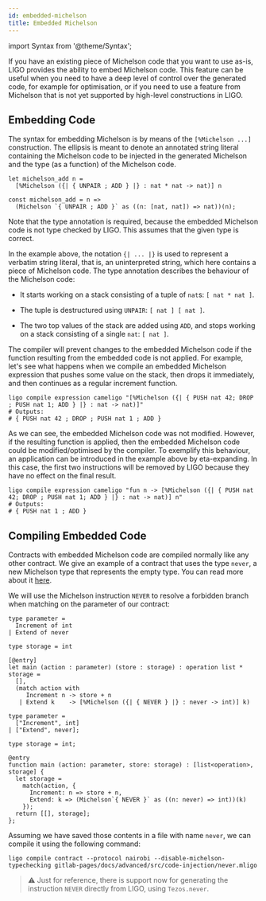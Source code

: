 ```yaml
---
id: embedded-michelson
title: Embedded Michelson
---
```


import Syntax from '@theme/Syntax';

If you have an existing piece of Michelson code that you want to use
as-is, LIGO provides the ability to embed Michelson code. This feature
can be useful when you need to have a deep level of control over the
generated code, for example for optimisation, or if you need to use a
feature from Michelson that is not yet supported by high-level
constructions in LIGO.

## Embedding Code

The syntax for embedding Michelson is by means of the `[%Michelson
...]` construction. The ellipsis is meant to denote an annotated
string literal containing the Michelson code to be injected in the
generated Michelson and the type (as a function) of the Michelson
code.

<Syntax syntax="cameligo">

```cameligo
let michelson_add n =
  [%Michelson ({| { UNPAIR ; ADD } |} : nat * nat -> nat)] n
```

</Syntax>

<Syntax syntax="jsligo">

```jsligo
const michelson_add = n =>
  (Michelson `{ UNPAIR ; ADD }` as ((n: [nat, nat]) => nat))(n);
```

</Syntax>

Note that the type annotation is required, because the embedded Michelson code
is not type checked by LIGO. This assumes that the given type is correct.

In the example above, the notation ```{| ... |}``` is used to
represent a verbatim string literal, that is, an uninterpreted string,
which here contains a piece of Michelson code. The type annotation
describes the behaviour of the Michelson code:

- It starts working on a stack consisting of a tuple of `nat`s: `[ nat * nat ]`.

- The tuple is destructured using `UNPAIR`: `[ nat ] [ nat ]`.

- The two top values of the stack are added using `ADD`,
  and stops working on a stack consisting of a single `nat`: `[ nat ]`.

The compiler will prevent changes to the embedded Michelson code if
the function resulting from the embedded code is not applied. For
example, let's see what happens when we compile an embedded Michelson
expression that pushes some value on the stack, then drops it
immediately, and then continues as a regular increment function.

<Syntax syntax="cameligo">

```shell
ligo compile expression cameligo "[%Michelson ({| { PUSH nat 42; DROP ; PUSH nat 1; ADD } |} : nat -> nat)]"
# Outputs:
# { PUSH nat 42 ; DROP ; PUSH nat 1 ; ADD }
```

</Syntax>

As we can see, the embedded Michelson code was not modified. However,
if the resulting function is applied, then the embedded Michelson code
could be modified/optimised by the compiler. To exemplify this
behaviour, an application can be introduced in the example above by
eta-expanding. In this case, the first two instructions will be
removed by LIGO because they have no effect on the final result.

<Syntax syntax="cameligo">

```shell
ligo compile expression cameligo "fun n -> [%Michelson ({| { PUSH nat 42; DROP ; PUSH nat 1; ADD } |} : nat -> nat)] n"
# Outputs:
# { PUSH nat 1 ; ADD }
```

</Syntax>


## Compiling Embedded Code

Contracts with embedded Michelson code are compiled normally like any
other contract. We give an example of a contract that uses the type
`never`, a new Michelson type that represents the empty type. You can
read more about it
[here](https://tezos.gitlab.io/active/michelson.html#operations-on-type-never).

We will use the Michelson instruction `NEVER` to resolve a forbidden
branch when matching on the parameter of our contract:

<Syntax syntax="cameligo">

```cameligo group=never
type parameter =
  Increment of int
| Extend of never

type storage = int

[@entry]
let main (action : parameter) (store : storage) : operation list * storage =
  [],
  (match action with
     Increment n -> store + n
   | Extend k    -> [%Michelson ({| { NEVER } |} : never -> int)] k)
```

</Syntax>

<Syntax syntax="jsligo">

```jsligo skip
type parameter =
  ["Increment", int]
| ["Extend", never];

type storage = int;

@entry
function main (action: parameter, store: storage) : [list<operation>, storage] {
  let storage =
    match(action, {
      Increment: n => store + n,
      Extend: k => (Michelson`{ NEVER }` as ((n: never) => int))(k)
    });
  return [[], storage];
};
```

</Syntax>

Assuming we have saved those contents in a file with name `never`, we
can compile it using the following command:

<Syntax syntax="cameligo">

```shell
ligo compile contract --protocol nairobi --disable-michelson-typechecking gitlab-pages/docs/advanced/src/code-injection/never.mligo
```

</Syntax>


> ⚠️ Just for reference, there is support now for generating the
> instruction `NEVER` directly from LIGO, using `Tezos.never`.

<!-- updated use of entry -->

